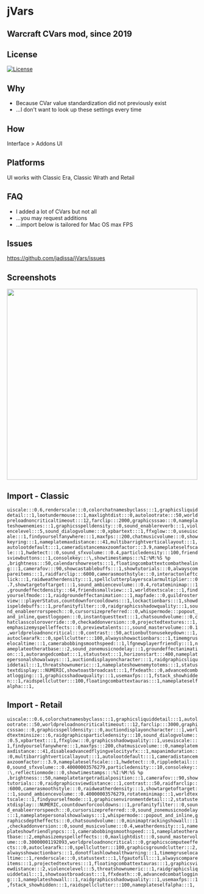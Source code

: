 # jVars
## Warcraft CVars mod, since 2019

## License
[![License](https://img.shields.io/badge/license-GPL-blue)](LICENSE)

## Why
- Because CVar value standardization did not previously exist
- ...I don't want to look up these settings every time 

## How
Interface > Addons UI

## Platforms
UI works with Classic Era, Classic Wrath and Retail

## FAQ
- I added a lot of CVars but not all
- ...you may request additions
- ...import below is tailored for Mac OS max FPS

## Issues
https://github.com/jadissa/jVars/issues

## Screenshots
<p float="left">
  <img src="IMG_3863.jpg" width="500" /> 
</p>

## Import - Classic
`uiscale:::0.6,renderscale:::0,colorchatnamesbyclass:::1,graphicsliquiddetail:::1,lootundermouse:::1,maxlightdist:::0,autolootrate:::50,worldpreloadnoncriticaltimeout:::12,farclip:::2000,graphicsssao:::0,nameplateshowenemies:::1,graphicsspelldensity:::0,sound_enablereverb:::1,violencelevel:::5,sound_dialogvolume:::0,xpbartext:::1,ffxglow:::0,useuiscale:::1,findyourselfanywhere:::1,maxfps:::200,chatmusicvolume:::0,showkeyring:::1,nameplatemaxdistance:::41,multibarrightverticallayout:::1,autolootdefault:::1,cameradistancemaxzoomfactor:::3.9,nameplateselfscale:::1,hwdetect:::0,sound_sfxvolume:::0.4,particledensity:::100,friendsviewbuttons:::1,consolekey:::\,showtimestamps:::%I:%M:%S %p ,brightness:::50,calendarshowresets:::1,floatingcombattextcombathealing:::1,camerafov:::90,showcastablebuffs:::1,showtutorials:::0,alwayscompareitems:::1,raidfarclip:::6000,camerasmoothstyle:::0,interactonleftclick:::1,raidweatherdensity:::1,spellclutterplayerscalarmultiplier:::0.7,showtargetoftarget:::1,sound_ambiencevolume:::0.4,rotateminimap:::1,groundeffectdensity:::64,friendssmallview:::1,worldtextscale:::1,findyourselfmode:::1,raidgroundeffectanimation:::1,mapfade:::0,guildrosterview:::playerStatus,countdownforcooldowns:::1,lockactionbars:::1,showdispeldebuffs:::1,profanityfilter:::0,raidgraphicsshadowquality:::1,sound_enableerrorspeech:::0,cursorsizepreferred:::0,whispermode:::popout_and_inline,questlogopen:::0,instantquesttext:::1,chatsoundvolume:::0,chatclasscoloroverride:::0,checkaddonversion:::0,projectedtextures:::1,emphasizemyspelleffects:::0,previewtalents:::,sound_mastervolume:::0.1,worldpreloadnoncritical:::0,contrast:::50,actionbuttonusekeydown:::1,autoclearafk:::0,spellclutter:::100,alwaysshowactionbars:::1,timemgruselocaltime:::1,camerabobbingsmoothspeed:::1,lfgnewplayerfriendly:::1,nameplateotheratbase:::2,sound_zonemusicnodelay:::1,groundeffectanimation:::1,autorangedcombat:::1,statustext:::1,horizonstart:::400,nameplatepersonalshowalways:::1,auctiondisplayoncharacter:::1,raidgraphicsliquiddetail:::1,threatshownumeric:::1,nameplateshowenemytotems:::1,statustextdisplay:::NUMERIC,showtoastbroadcast:::1,ffxdeath:::0,advancedcombatlogging:::1,graphicsshadowquality:::1,usemaxfps:::1,fstack_showhidden:::1,raidspellclutter:::100,floatingcombattextauras:::1,nameplateselfalpha:::1,`

## Import - Retail
`uiscale:::0.6,colorchatnamesbyclass:::1,graphicsliquiddetail:::1,autolootrate:::50,worldpreloadnoncriticaltimeout:::12,farclip:::3000,graphicsssao:::0,graphicsspelldensity:::0,auctiondisplayoncharacter:::1,worldtextminsize:::6,raidgraphicsparticledensity:::10,sound_dialogvolume:::0.5,xpbartext:::1,ffxglow:::0,graphicsshadowquality:::1,useuiscale:::1,findyourselfanywhere:::1,maxfps:::200,chatmusicvolume:::0,nameplatemaxdistance:::41,disableadvancedflyingvelocityvfx:::1,mapanimduration:::0,multibarrightverticallayout:::1,autolootdefault:::1,cameradistancemaxzoomfactor:::3.9,nameplateselfscale:::1,hwdetect:::0,rippledetail:::0,sound_sfxvolume:::0.40000003576279,particledensity:::10,consolekey:::\,reflectionmode:::0,showtimestamps:::%I:%M:%S %p ,brightness:::50,nameplatetargetradialposition:::1,camerafov:::90,showtutorials:::0,raidgraphicsviewdistance:::1,contrast:::50,raidfarclip:::6000,camerasmoothstyle:::0,raidweatherdensity:::1,showtargetoftarget:::1,sound_ambiencevolume:::0.40000003576279,rotateminimap:::1,worldtextscale:::1,findyourselfmode:::1,graphicsenvironmentdetail:::2,statustextdisplay:::NUMERIC,countdownforcooldowns:::1,profanityfilter:::0,sound_enableerrorspeech:::0,cursorsizepreferred:::0,sound_zonemusicnodelay:::1,nameplatepersonalshowalways:::1,whispermode:::popout_and_inline,graphicsdeptheffects:::0,chatsoundvolume:::0,minimaptrackingshowall:::1,checkaddonversion:::0,sound_musicvolume:::0.4,weatherdensity:::1,nameplateshowfriendlynpcs:::1,camerabobbingsmoothspeed:::1,nameplateotheratbase:::2,emphasizemyspelleffects:::0,maxlightdist:::0,sound_mastervolume:::0.30000001192093,worldpreloadnoncritical:::0,graphicscomputeeffects:::0,autoclearafk:::0,spellclutter:::100,graphicsgroundclutter:::2,alwaysshowactionbars:::1,donotflashlowhealthwarning:::1,timemgruselocaltime:::1,renderscale:::0,statustext:::1,lfgautofill:::1,alwayscompareitems:::1,projectedtextures:::1,floatingcombattextauras:::1,graphicsviewdistance:::2,violencelevel:::5,threatshownumeric:::1,raidgraphicsliquiddetail:::1,showtoastbroadcast:::1,ffxdeath:::0,advancedcombatlogging:::1,nameplateshowall:::1,raidgraphicsshadowquality:::1,usemaxfps:::1,fstack_showhidden:::1,raidspellclutter:::100,nameplateselfalpha:::1,`